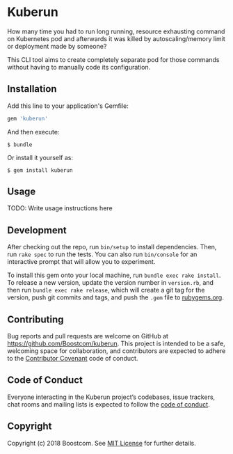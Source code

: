 # Kuberun

How many time you had to run long running, resource exhausting command on Kubernetes pod and afterwards it was killed by autoscaling/memory limit or deployment made by someone?

This CLI tool aims to create completely separate pod for those commands without having to manually code its configuration.

## Installation

Add this line to your application's Gemfile:

```ruby
gem 'kuberun'
```

And then execute:

    $ bundle

Or install it yourself as:

    $ gem install kuberun

## Usage

TODO: Write usage instructions here

## Development

After checking out the repo, run `bin/setup` to install dependencies. Then, run `rake spec` to run the tests. You can also run `bin/console` for an interactive prompt that will allow you to experiment.

To install this gem onto your local machine, run `bundle exec rake install`. To release a new version, update the version number in `version.rb`, and then run `bundle exec rake release`, which will create a git tag for the version, push git commits and tags, and push the `.gem` file to [rubygems.org](https://rubygems.org).

## Contributing

Bug reports and pull requests are welcome on GitHub at https://github.com/Boostcom/kuberun. This project is intended to be a safe, welcoming space for collaboration, and contributors are expected to adhere to the [Contributor Covenant](http://contributor-covenant.org) code of conduct.

## Code of Conduct

Everyone interacting in the Kuberun project’s codebases, issue trackers, chat rooms and mailing lists is expected to follow the [code of conduct](https://github.com/[USERNAME]/kuberun/blob/master/CODE_OF_CONDUCT.md).

## Copyright

Copyright (c) 2018 Boostcom. See [MIT License](LICENSE.txt) for further details.